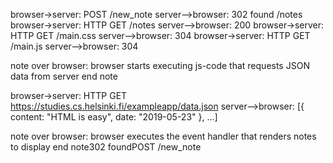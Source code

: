 browser->server: POST /new_note
server-->browser: 302 found /notes
browser->server: HTTP GET /notes
server-->browser: 200
browser->server: HTTP GET /main.css
server-->browser: 304 
browser->server: HTTP GET /main.js
server-->browser: 304

note over browser:
browser starts executing js-code
that requests JSON data from server 
end note

browser->server: HTTP GET https://studies.cs.helsinki.fi/exampleapp/data.json
server-->browser: [{ content: "HTML is easy", date: "2019-05-23" }, ...]

note over browser:
browser executes the event handler
that renders notes to display
end note302 foundPOST /new_note
